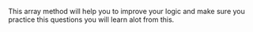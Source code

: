 This array method will help you to improve your logic and make sure you practice this questions you will learn alot from this.
